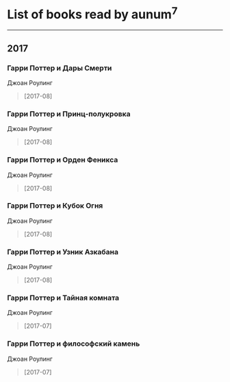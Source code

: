 # List of books read by aunum<sup>7</sup>
---

## 2017

### Гарри Поттер и  Дары Смерти
Джоан Роулинг
> [2017-08] 


### Гарри Поттер и Принц-полукровка
Джоан Роулинг
> [2017-08] 


### Гарри Поттер и Орден Феникса
Джоан Роулинг
> [2017-08] 


### Гарри Поттер и Кубок Огня
Джоан Роулинг
> [2017-08] 


### Гарри Поттер и Узник Азкабана
Джоан Роулинг
> [2017-08] 


### Гарри Поттер и Тайная комната
Джоан Роулинг
> [2017-07] 


### Гарри Поттер и философский камень
Джоан Роулинг
> [2017-07] 



